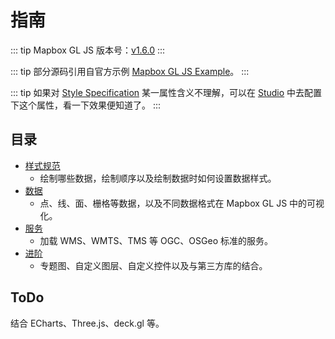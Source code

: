 # 指南

::: tip
Mapbox GL JS 版本号：[v1.6.0](https://docs.mapbox.com/mapbox-gl-js/overview/)
:::

::: tip
部分源码引用自官方示例 [Mapbox GL JS Example](https://docs.mapbox.com/mapbox-gl-js/examples/)。
:::

::: tip
如果对 [Style Specification](https://docs.mapbox.com/mapbox-gl-js/style-spec/) 某一属性含义不理解，可以在 [Studio](https://studio.mapbox.com/) 中去配置下这个属性，看一下效果便知道了。
:::

## 目录
* [样式规范](/style-spec/)
  * 绘制哪些数据，绘制顺序以及绘制数据时如何设置数据样式。
* [数据](/data/)
  * 点、线、面、栅格等数据，以及不同数据格式在 Mapbox GL JS 中的可视化。
* [服务](/service/)
  * 加载 WMS、WMTS、TMS 等 OGC、OSGeo 标准的服务。
* [进阶](/advance/)
  * 专题图、自定义图层、自定义控件以及与第三方库的结合。

## ToDo
结合 ECharts、Three.js、deck.gl 等。
